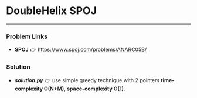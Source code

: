 # DoubleHelix SPOJ

---

### Problem Links
- **__SPOJ__** :point_right: https://www.spoj.com/problems/ANARC05B/

### Solution
- **_solution.py_** :point_right: use simple greedy technique with 2 pointers **time-complexity O(N+M)**, **space-complexity O(1)**.
